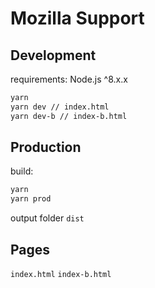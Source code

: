 # Mozilla Support

## Development

requirements:
Node.js ^8.x.x

```bash
yarn
yarn dev // index.html
yarn dev-b // index-b.html
```

## Production

build:
```bash
yarn
yarn prod
```

output folder `dist`

## Pages
`index.html`
`index-b.html`
